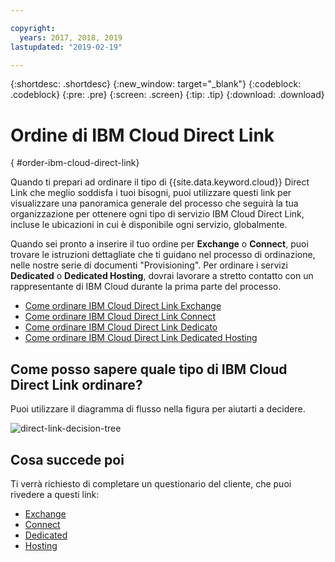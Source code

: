 ```yaml
---

copyright:
  years: 2017, 2018, 2019
lastupdated: "2019-02-19"

---
```


{:shortdesc: .shortdesc}
{:new_window: target="_blank"}
{:codeblock: .codeblock}
{:pre: .pre}
{:screen: .screen}
{:tip: .tip}
{:download: .download}

# Ordine di IBM Cloud Direct Link
{ #order-ibm-cloud-direct-link}

Quando ti prepari ad ordinare il tipo di {{site.data.keyword.cloud}} Direct Link che meglio soddisfa i tuoi bisogni, puoi utilizzare questi link per visualizzare una panoramica generale del processo che seguirà la tua organizzazione per ottenere ogni tipo di servizio IBM Cloud Direct Link, incluse le ubicazioni in cui è disponibile ogni servizio, globalmente. 

Quando sei pronto a inserire il tuo ordine per **Exchange** o **Connect**, puoi trovare le istruzioni dettagliate che ti guidano nel processo di ordinazione, nelle nostre serie di documenti "Provisioning". Per ordinare i servizi **Dedicated** o **Dedicated Hosting**, dovrai lavorare a stretto contatto con un rappresentante di IBM Cloud durante la prima parte del processo.

* [Come ordinare IBM Cloud Direct Link Exchange ](/docs/infrastructure/direct-link/order-cloud-exchange.html)
* [Come ordinare IBM Cloud Direct Link Connect ](/docs/infrastructure/direct-link/order-connect.html)
* [Come ordinare IBM Cloud Direct Link Dedicato](/docs/infrastructure/direct-link/order-nsp.html)
* [Come ordinare IBM Cloud Direct Link Dedicated Hosting ](/docs/infrastructure/direct-link/order-colocation.html)

## Come posso sapere quale tipo di IBM Cloud Direct Link ordinare?

Puoi utilizzare il diagramma di flusso nella figura per aiutarti a decidere.

![direct-link-decision-tree](/images/direct-link-decision-tree.png)


## Cosa succede poi

Ti verrà richiesto di completare un questionario del cliente, che puoi rivedere a questi link:

* [Exchange](/docs/infrastructure/direct-link/questionnaire-exchange.html)
* [Connect](/docs/infrastructure/direct-link/questionnaire-connect.html)
* [Dedicated](/docs/infrastructure/direct-link/questionnaire-dedicated.html)
* [Hosting](/docs/infrastructure/direct-link/questionnaire-dedicated-hosting.html)
